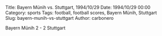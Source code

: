Title: Bayern Münih vs. Stuttgart, 1994/10/29
Date: 1994/10/29 00:00
Category: sports
Tags: football, football scores, Bayern Münih, Stuttgart
Slug: bayern-munih-vs-stuttgart
Author: carbonero


Bayern Münih 2 - 2 Stuttgart
